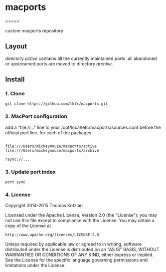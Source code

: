 # macports
=====

custom macports repository

## Layout

directory _active_ contains all the currently maintained ports.
all abandoned or upstreamed ports are moved to directory _archive_.

## Install

### 1. Clone

```
git clone https://github.com/tk7r/macports.git
```

### 2. MacPort configuration

add a "file://..." line to your /opt/local/etc/macports/sources.conf before the official port line. for each of the packages

```

file:///Users/mickeymouse/macports/active
file:///Users/mickeymouse/macports/archive

rsync://...
```

### 3. Update port index

```
port sync
```

### 4. License

Copyright 2014-2015 Thomas Kotzian

Licensed under the Apache License, Version 2.0 (the "License");
you may not use this file except in compliance with the License.
You may obtain a copy of the License at

    http://www.apache.org/licenses/LICENSE-2.0

Unless required by applicable law or agreed to in writing, software
distributed under the License is distributed on an "AS IS" BASIS,
WITHOUT WARRANTIES OR CONDITIONS OF ANY KIND, either express or implied.
See the License for the specific language governing permissions and
limitations under the License.
